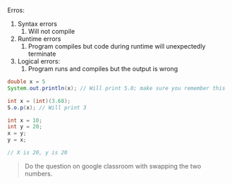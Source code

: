 Erros:
1. Syntax errors
	1. Will not compile
2. Runtime errors
	1. Program compiles but code during runtime will unexpectedly terminate
3. Logical errors:
	1.   Program runs and compiles but the output is wrong



```java
double x = 5
System.out.println(x); // Will print 5.0; make sure you remember this
```

```java 
int x = (int)(3.68);
S.o.p(x); // Will print 3

```

```java
int x = 10;
int y = 20;
x = y;
y = x;

// X is 20, y is 20
```

> Do the question on google classroom with swapping the two numbers.


